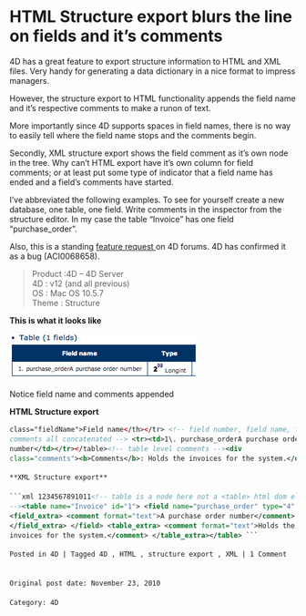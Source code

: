 # HTML Structure export blurs the line on fields and it’s comments

4D has a great feature to export structure information to HTML and XML files.
Very handy for generating a data dictionary in a nice format to impress
managers.

However, the structure export to HTML functionality appends the field name and
it’s respective comments to make a runon of text.

More importantly since 4D supports spaces in field names, there is no way to
easily tell where the field name stops and the comments begin.

Secondly, XML structure export shows the field comment as it’s own node in the
tree. Why can’t HTML export have it’s own column for field comments; or at
least put some type of indicator that a field name has ended and a field’s
comments have started.

I’ve abbreviated the following examples. To see for yourself create a new
database, one table, one field. Write comments in the inspector from the
structure editor. In my case the table “Invoice” has one field
“purchase_order”.

Also, this is a standing [ feature request
](http://forums.4d.fr/Post/EN/4703688/) on 4D forums. 4D has confirmed it as a
bug (ACI0068658).

>Product :4D – 4D Server  
>4D : v12 (and all previous)  
>OS : Mac OS 10.5.7  
>Theme : Structure

**This is what it looks like**  

![Export run on](/images/exportrunon.png)

Notice field name and comments appended

**HTML Structure export**

```xml 1234567<table class="table" cellspacing="1"> <tr><th
class="fieldName">Field name</th></tr> <!-- field number, field name, field
comments all concatenated --> <tr><td>1\. purchase_orderA purchase order
number</td></tr></table><!-- table level comments --><div
class="comments"><b>Comments</b>: Holds the invoices for the system.</div> ```

**XML Structure export**

```xml 1234567891011<!-- table is a node here not a <table> html dom element
--><table name="Invoice" id="1"> <field name="purchase_order" type="4" id="1">
<field_extra> <comment format="text">A purchase order number</comment>
</field_extra> </field> <table_extra> <comment format="text">Holds the
invoices for the system.</comment> </table_extra></table> ```

Posted in 4D | Tagged 4D , HTML , structure export , XML | 1 Comment 


Original post date: November 23, 2010

Category: 4D